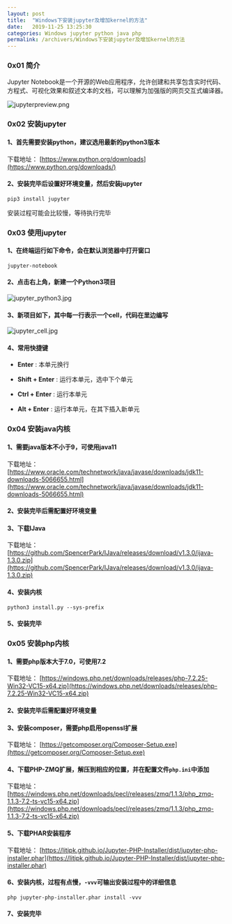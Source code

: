```yaml
---
layout: post
title:  "Windows下安装jupyter及增加kernel的方法"
date:   2019-11-25 13:25:30
categories: Windows jupyter python java php
permalink: /archivers/Windows下安装jupyter及增加kernel的方法
---
```


### 0x01 简介

Jupyter Notebook是一个开源的Web应用程序，允许创建和共享包含实时代码、方程式、可视化效果和叙述文本的文档，可以理解为加强版的网页交互式编译器。

![jupyterpreview.png](https://lyxw.github.io/images/jupyter/jupyterpreview.png)

### 0x02 安装jupyter

#### 1、首先需要安装python，建议选用最新的python3版本

下载地址： [https://www.python.org/downloads](https://www.python.org/downloads/)

#### 2、安装完毕后设置好环境变量，然后安装jupyter

```
pip3 install jupyter
```

安装过程可能会比较慢，等待执行完毕

### 0x03 使用jupyter

#### 1、在终端运行如下命令，会在默认浏览器中打开窗口

```
jupyter-notebook
```

#### 2、点击右上角，新建一个Python3项目

![jupyter_python3.jpg](https://lyxw.github.io/images/jupyter/jupyter_python3.jpg)

#### 3、新项目如下，其中每一行表示一个cell，代码在里边编写

![jupyter_cell.jpg](https://lyxw.github.io/images/jupyter/jupyter_cell.jpg)

#### 4、常用快捷键

- **Enter** : 本单元换行

- **Shift + Enter** : 运行本单元，选中下个单元

- **Ctrl + Enter** : 运行本单元

- **Alt + Enter** : 运行本单元，在其下插入新单元

### 0x04 安装java内核

#### 1、需要java版本不小于9，可使用java11

下载地址： [https://www.oracle.com/technetwork/java/javase/downloads/jdk11-downloads-5066655.html](https://www.oracle.com/technetwork/java/javase/downloads/jdk11-downloads-5066655.html)

#### 2、安装完毕后需配置好环境变量



#### 3、下载IJava

下载地址： [https://github.com/SpencerPark/IJava/releases/download/v1.3.0/ijava-1.3.0.zip](https://github.com/SpencerPark/IJava/releases/download/v1.3.0/ijava-1.3.0.zip)

#### 4、安装内核

```
python3 install.py --sys-prefix
```

#### 5、安装完毕



### 0x05 安装php内核

#### 1、需要php版本大于7.0，可使用7.2

下载地址： [https://windows.php.net/downloads/releases/php-7.2.25-Win32-VC15-x64.zip](https://windows.php.net/downloads/releases/php-7.2.25-Win32-VC15-x64.zip)

#### 2、安装完毕后需配置好环境变量



#### 3、安装composer，需要php启用openssl扩展

下载地址： [https://getcomposer.org/Composer-Setup.exe](https://getcomposer.org/Composer-Setup.exe)

#### 4、下载PHP-ZMQ扩展，解压到相应的位置，并在配置文件`php.ini`中添加

下载地址： [https://windows.php.net/downloads/pecl/releases/zmq/1.1.3/php_zmq-1.1.3-7.2-ts-vc15-x64.zip](https://windows.php.net/downloads/pecl/releases/zmq/1.1.3/php_zmq-1.1.3-7.2-ts-vc15-x64.zip)

#### 5、下载PHAR安装程序

下载地址： [https://litipk.github.io/Jupyter-PHP-Installer/dist/jupyter-php-installer.phar](https://litipk.github.io/Jupyter-PHP-Installer/dist/jupyter-php-installer.phar)

#### 6、安装内核，过程有点慢，`-vvv`可输出安装过程中的详细信息

```
php jupyter-php-installer.phar install -vvv
```

#### 7、安装完毕

